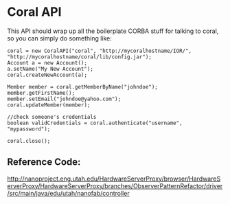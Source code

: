 Coral API
===

This API should wrap up all the boilerplate CORBA stuff for talking to coral, so you can simply do something like:

    coral = new CoralAPI("coral", "http://mycoralhostname/IOR/", "http://mycoralhostname/coral/lib/config.jar");
    Account a = new Account();
    a.setName("My New Account");
    coral.createNewAccount(a);

    Member member = coral.getMemberByName("johndoe");
    member.getFirstName();
    member.setEmail("johndoe@yahoo.com");
    coral.updateMember(member);

    //check someone's credentials
    boolean validCredentials = coral.authenticate("username", "mypassword");

    coral.close();
    
Reference Code:
---
http://nanoproject.eng.utah.edu/HardwareServerProxy/browser/HardwareServerProxy/HardwareServerProxy/branches/ObserverPatternRefactor/driver/src/main/java/edu/utah/nanofab/controller